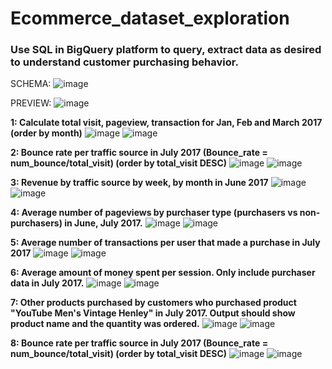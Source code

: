 # Ecommerce_dataset_exploration
### Use SQL in BigQuery platform  to query, extract data **as desired** to understand customer purchasing behavior.

SCHEMA:
![image](https://github.com/user-attachments/assets/fc762e93-8a4c-4024-8d0c-3f95e119936c)

PREVIEW:
![image](https://github.com/user-attachments/assets/3dd65540-8ec5-4ca1-a32b-ec2946272ccf)


**1: Calculate total visit, pageview, transaction for Jan, Feb and March 2017 (order by month)**
![image](https://github.com/user-attachments/assets/1421a6b5-bd49-496b-9e57-1b51f28e9b42)
![image](https://github.com/user-attachments/assets/0e528296-339f-4a70-ac83-41ea3eff0bbc)


**2: Bounce rate per traffic source in July 2017 (Bounce_rate = num_bounce/total_visit) (order by total_visit DESC)**
![image](https://github.com/user-attachments/assets/e924dde0-2b66-421f-b3fe-285be2bfa7f2)
![image](https://github.com/user-attachments/assets/5ad8e299-eea4-428f-9c94-eb6f4fef89b1)


**3: Revenue by traffic source by week, by month in June 2017**
![image](https://github.com/user-attachments/assets/c7b77937-c68f-4687-952a-7eb6042863e3)
![image](https://github.com/user-attachments/assets/82866075-c3fd-47e8-baf4-f2f4c48c2d06)


**4: Average number of pageviews by purchaser type (purchasers vs non-purchasers) in June, July 2017.**
![image](https://github.com/user-attachments/assets/6124ef35-3035-4f9f-8cd8-eaf7d5e256cb)
![image](https://github.com/user-attachments/assets/583f90cf-a673-457b-8841-c0c4d2a303da)


**5: Average number of transactions per user that made a purchase in July 2017**
![image](https://github.com/user-attachments/assets/8890352b-b16f-4e70-a58f-327964803f0d)
![image](https://github.com/user-attachments/assets/16c56414-378f-4da0-814c-c564e5a335a2)


**6: Average amount of money spent per session. Only include purchaser data in July 2017.**
![image](https://github.com/user-attachments/assets/c234bfa8-e362-4525-8cdc-6d8860f51435)
![image](https://github.com/user-attachments/assets/e7cabbe1-530e-4bfb-a0de-1ce724c8fd1f)


**7:  Other products purchased by customers who purchased product "YouTube Men's Vintage Henley" in July 2017. Output should show product name and the quantity was ordered.**
![image](https://github.com/user-attachments/assets/2e7024bf-3403-417f-947e-b4b85914651c)
![image](https://github.com/user-attachments/assets/6019a34c-170b-421f-8d8d-174d92b32c61)


**8: Bounce rate per traffic source in July 2017 (Bounce_rate = num_bounce/total_visit) (order by total_visit DESC)**
![image](https://github.com/user-attachments/assets/8a2bda8f-3a4e-4898-a42e-a6b4a8b7bb13)
![image](https://github.com/user-attachments/assets/6456c457-a653-4969-8d4e-20ee78d84002)

